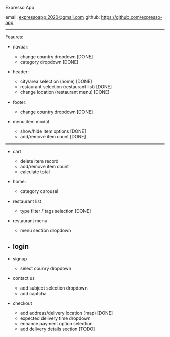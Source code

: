 Expresso App


email: expressoapp.2020@gmail.com
github: https://github.com/expresso-app

----------------------------------------------------

Feaures:

- navbar:
    - change country dropdown [DONE]
    - category dropdown [DONE]

- header:
    - city/area selection (home) [DONE]
    - restaurant selection (restaurant list) [DONE]
    - change location (restaurant menu) [DONE]

- footer:
    - change country dropdown [DONE]

- menu item modal
    - show/hide item options [DONE]
    - add/remove item count [DONE]



----------------------------------------------------------------------------------



- cart
    - delete item record
    - add/remove item count
    - calculate total


- home:
    - category carousel 

- restaurant list
    - type filter / tags selection  [DONE]

- restaurant menu
    - menu section dropdown    

- login 
    - 

- signup
    - select counry dropdown

- contact us
    - add subject selection dropdown
    - add captcha

- checkout
    - add address/delivery location (map) [DONE]
    - expected delivery time dropdown
    - enhance payment option selection 
    - add delivery details section    [TODO]



